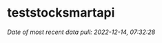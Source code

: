
<!-- README.md is generated from README.Rmd. Please edit that file -->

# teststocksmartapi

*Date of most recent data pull: 2022-12-14, 07:32:28*
